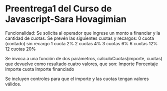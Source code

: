 # Preentrega1 del Curso de Javascript-Sara Hovagimian
Funcionalidad:
Se solicita al operador que ingrese un monto a financiar y la cantidad de cuotas. Se prevén  las siguientes cuotas y recargos:
0 cuota (contado)  sin recargo
1 cuota            2%
2 cuotas           4%
3 cuotas           6%
6 cuotas           12%
12 cuotas         20%

Se invoca a una función de dos parámetros,  calculoCuotas(importe, cuotas) que devuelve como resultado cuatro valores, que son:
            Importe
            Porcentaje 
            Importe cuota
           Importe financiado 
            
Se incluyen controles para que el importe y las cuotas tengan valores válidos.

